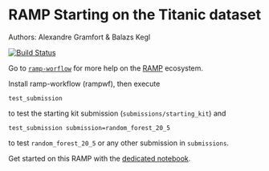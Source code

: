 # RAMP Starting on the Titanic dataset

Authors: Alexandre Gramfort & Balazs Kegl

[![Build Status](https://travis-ci.org/ramp-kits/titanic.svg?branch=master)](https://travis-ci.org/ramp-kits/titanic)

Go to [`ramp-worflow`](https://github.com/paris-saclay-cds/ramp-workflow) for more help on the [RAMP](http:www.ramp.studio) ecosystem.

Install ramp-workflow (rampwf), then execute

```
test_submission
```

to test the starting kit submission (`submissions/starting_kit`) and

```
test_submission submission=random_forest_20_5
```

to test `random_forest_20_5` or any other submission in `submissions`.

Get started on this RAMP with the [dedicated notebook](titanic_starting_kit.ipynb).

